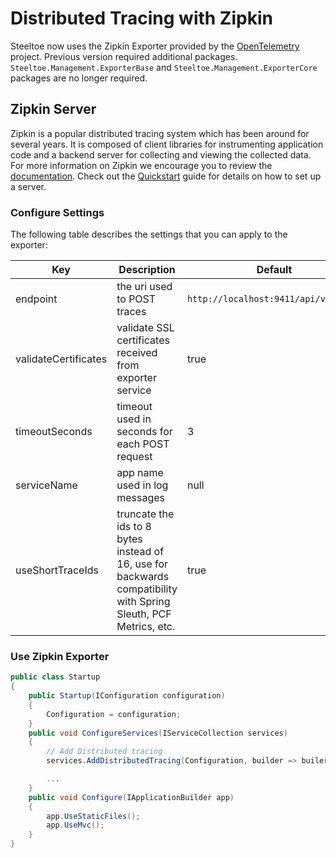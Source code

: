 # Distributed Tracing with Zipkin

Steeltoe now uses the Zipkin Exporter provided by the [OpenTelemetry](opentelemetry.io) project. Previous version required additional packages.  `Steeltoe.Management.ExporterBase` and  `Steeltoe.Management.ExporterCore` packages are no longer required.

## Zipkin Server

Zipkin is a popular distributed tracing system which has been around for several years. It is composed of client libraries for instrumenting application code and a backend server for collecting and viewing the collected data. For more information on Zipkin we encourage you to review the [documentation](https://zipkin.io/).  Check out the [Quickstart](https://zipkin.io/pages/quickstart) guide for details on how to set up a server.

### Configure Settings

The following table describes the settings that you can apply to the exporter:

|Key|Description|Default|
|---|---|---|
|endpoint|the uri used to POST traces|`http://localhost:9411/api/v2/spans`|
|validateCertificates|validate SSL certificates received from exporter service|true|
|timeoutSeconds|timeout used in seconds for each POST request|3|
|serviceName|app name used in log messages|null|
|useShortTraceIds|truncate the ids to 8 bytes instead of 16, use for backwards compatibility with Spring Sleuth, PCF Metrics, etc.|true|

### Use Zipkin Exporter


```csharp
public class Startup
{
    public Startup(IConfiguration configuration)
    {
        Configuration = configuration;
    }
    public void ConfigureServices(IServiceCollection services)
    {
        // Add Distributed tracing
        services.AddDistributedTracing(Configuration, builder => builer.UseZipkinWithTraceOptions(services));

        ...
    }
    public void Configure(IApplicationBuilder app)
    {
        app.UseStaticFiles();
        app.UseMvc();
    }
}
```

